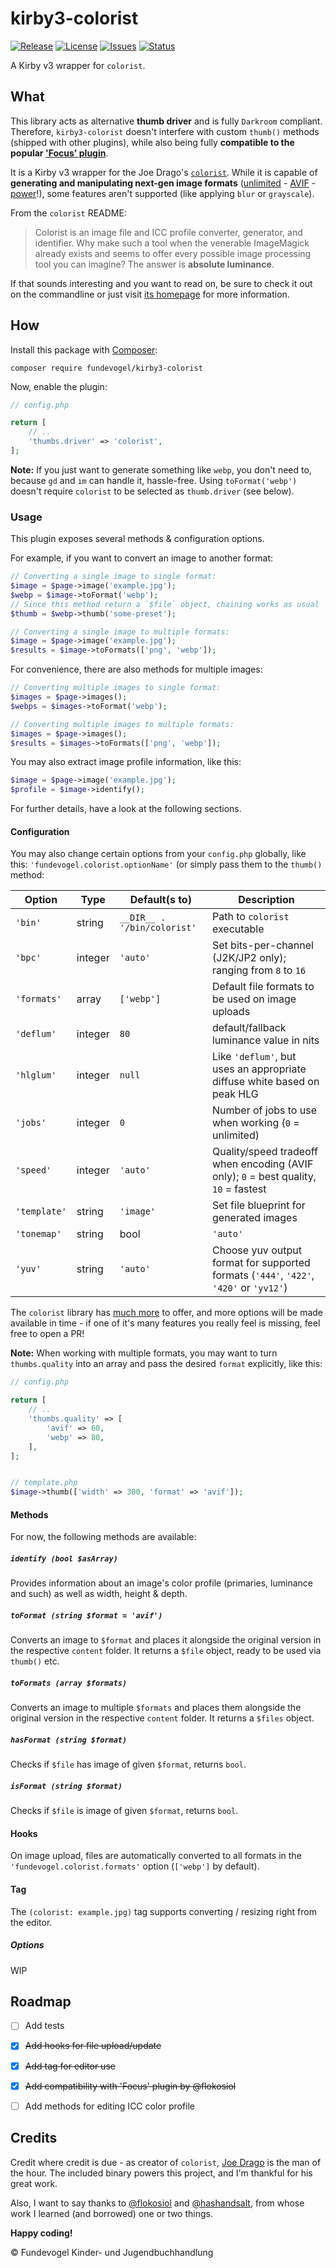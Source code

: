 # kirby3-colorist
[![Release](https://img.shields.io/github/release/Fundevogel/kirby3-colorist.svg)](https://github.com/Fundevogel/kirby3-colorist/releases) [![License](https://img.shields.io/github/license/Fundevogel/kirby3-colorist.svg)](https://github.com/Fundevogel/kirby3-colorist/blob/master/LICENSE) [![Issues](https://img.shields.io/github/issues/Fundevogel/kirby3-colorist.svg)](https://github.com/Fundevogel/kirby3-colorist/issues) [![Status](https://travis-ci.org/fundevogel/kirby3-colorist.svg?branch=master)](https://travis-ci.org/fundevogel/kirby3-colorist)

A Kirby v3 wrapper for `colorist`.


## What
This library acts as alternative **thumb driver** and is fully `Darkroom` compliant. Therefore, `kirby3-colorist` doesn't interfere with custom `thumb()` methods (shipped with other plugins), while also being fully **compatible to the popular ['Focus' plugin](https://github.com/flokosiol/kirby-focus)**.

It is a Kirby v3 wrapper for the Joe Drago's [`colorist`](https://github.com/joedrago/colorist). While it is capable of **generating and manipulating next-gen image formats** ([unlimited](https://jakearchibald.com/2020/avif-has-landed) - [AVIF](https://aomediacodec.github.io/av1-avif) - [power](https://caniuse.com/avif)!), some features aren't supported (like applying `blur` or `grayscale`).

From the `colorist` README:

> Colorist is an image file and ICC profile converter, generator, and identifier. Why make such a tool when the venerable ImageMagick already exists and seems to offer every possible image processing tool you can imagine? The answer is **absolute luminance**.

If that sounds interesting and you want to read on, be sure to check it out on the commandline or just visit [its homepage](https://joedrago.github.io/colorist) for more information.


## How
Install this package with [Composer](https://getcomposer.org):

```text
composer require fundevogel/kirby3-colorist
```

Now, enable the plugin:

```php
// config.php

return [
    // ..
    'thumbs.driver' => 'colorist',
];
```

**Note:** If you just want to generate something like `webp`, you don't need to, because `gd` and `im` can handle it, hassle-free. Using `toFormat('webp')` doesn't require `colorist` to be selected as `thumb.driver` (see below).

### Usage
This plugin exposes several methods & configuration options.

For example, if you want to convert an image to another format:

```php
// Converting a single image to single format:
$image = $page->image('example.jpg');
$webp = $image->toFormat('webp');
// Since this method return a `$file` object, chaining works as usual
$thumb = $webp->thumb('some-preset');

// Converting a single image to multiple formats:
$image = $page->image('example.jpg');
$results = $image->toFormats(['png', 'webp']);
```

For convenience, there are also methods for multiple images:

```php
// Converting multiple images to single format:
$images = $page->images();
$webps = $images->toFormat('webp');

// Converting multiple images to multiple formats:
$images = $page->images();
$results = $images->toFormats(['png', 'webp']);
```

You may also extract image profile information, like this:

```php
$image = $page->image('example.jpg');
$profile = $image->identify();
```

For further details, have a look at the following sections.

#### Configuration
You may also change certain options from your `config.php` globally, like this: `'fundevogel.colorist.optionName'` (or simply pass them to the `thumb()` method:

| Option       | Type        | Default(s to)               | Description                                                                            |
| ------------ | ----------- | --------------------------- | -------------------------------------------------------------------------------------- |
| `'bin'`      | string      | `__DIR__ . '/bin/colorist'` | Path to `colorist` executable                                                          |
| `'bpc'`      | integer     | `'auto'`                    | Set bits-per-channel (J2K/JP2 only); ranging from `8` to `16`                          |
| `'formats'`  | array       | `['webp']`                  | Default file formats to be used on image uploads                                       |
| `'deflum'`   | integer     | `80`                        | default/fallback luminance value in nits                                               |
| `'hlglum'`   | integer     | `null`                      | Like `'deflum'`, but uses an appropriate diffuse white based on peak HLG               |
| `'jobs'`     | integer     | `0`                         | Number of jobs to use when working (`0` = unlimited)                                   |
| `'speed'`    | integer     | `'auto'`                    | Quality/speed tradeoff when encoding (AVIF only); `0` = best quality, `10` = fastest   |
| `'template'` | string      | `'image'`                   | Set file blueprint for generated images                                                |
| `'tonemap'`  | string|bool | `'auto'`                    | Set tonemapping (`'on'` or `'off'`, but `true` & `false` are possible, too)            |
| `'yuv'`      | string      | `'auto'`                    | Choose yuv output format for supported formats (`'444'`, `'422'`, `'420'` or `'yv12'`) |

The `colorist` library has [much more](https://github.com/joedrago/colorist/blob/master/docs/Usage.md) to offer, and more options will be made available in time - if one of it's many features you really feel is missing, feel free to open a PR!

**Note:** When working with multiple formats, you may want to turn `thumbs.quality` into an array and pass the desired `format` explicitly, like this:

```php
// config.php

return [
    // ..
    'thumbs.quality' => [
        'avif' => 60,
        'webp' => 80,
    ],
];


// template.php
$image->thumb(['width' => 300, 'format' => 'avif']);
```

#### Methods
For now, the following methods are available:

##### `identify (bool $asArray)`
Provides information about an image's color profile (primaries, luminance and such) as well as width, height & depth.

##### `toFormat (string $format = 'avif')`
Converts an image to `$format` and places it alongside the original version in the respective `content` folder. It returns a `$file` object, ready to be used via `thumb()` etc.

##### `toFormats (array $formats)`
Converts an image to multiple `$formats` and places them alongside the original version in the respective `content` folder. It returns a `$files` object.

##### `hasFormat (string $format)`
Checks if `$file` has image of given `$format`, returns `bool`.

##### `isFormat (string $format)`
Checks if `$file` is image of given `$format`, returns `bool`.

#### Hooks
On image upload, files are automatically converted to all formats in the `'fundevogel.colorist.formats'` option (`['webp']` by default).

#### Tag
The `(colorist: example.jpg)` tag supports converting / resizing right from the editor.

##### Options
WIP


## Roadmap
- [ ] Add tests
- [x] ~~Add hooks for file upload/update~~
- [x] ~~Add tag for editor use~~
- [x] ~~Add compatibility with 'Focus' plugin by @flokosiol~~
- [ ] Add methods for editing ICC color profile


## Credits
Credit where credit is due - as creator of `colorist`, [Joe Drago](https://github.com/joedrago) is the man of the hour. The included binary powers this project, and I'm thankful for his great work.

Also, I want to say thanks to [@flokosiol](https://github.com/flokosiol) and [@hashandsalt](https://github.com/HashandSalt), from whose work I learned (and borrowed) one or two things.

**Happy coding!**


:copyright: Fundevogel Kinder- und Jugendbuchhandlung

